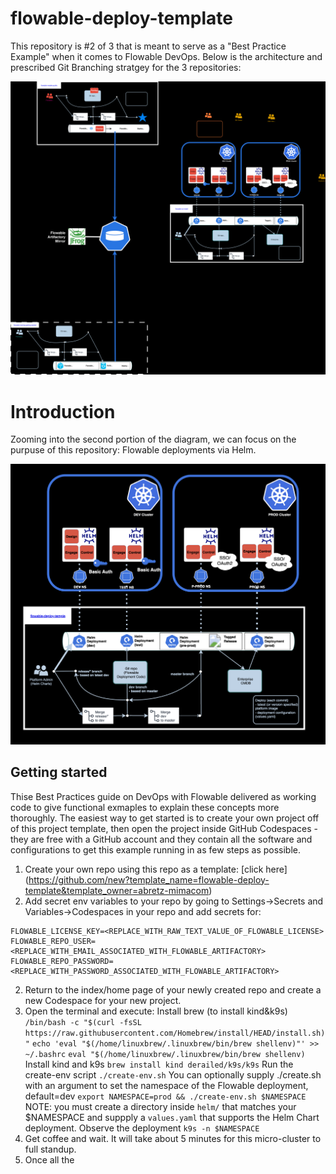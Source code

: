# flowable-deploy-template

This repository is #2 of 3 that is meant to serve as a "Best Practice Example" when it comes to Flowable DevOps. Below is the architecture and prescribed Git Branching stratgey for the 3 repositories:

![Pipeline Diagram](assets/Pipeline.drawio.svg)

# Introduction

Zooming into the second portion of the diagram, we can focus on the purpuse of this repository: Flowable deployments via Helm.

![Deploy Diagram](assets/deploy-pipeline.png)


## Getting started
Thise Best Practices guide on DevOps with Flowable delivered as working code to give functional exmaples to explain these concepts more thoroughly. The easiest way to get started is to create your own project off of this project template, then open the project inside GitHub Codespaces - they are free with a GitHub account and they contain all the  software and configurations to get this example running in as few steps as possible.

1) Create your own repo using this repo as a template: [click here] (https://github.com/new?template_name=flowable-deploy-template&template_owner=abretz-mimacom)
2) Add secret env variables to your repo by going to Settings->Secrets and Variables->Codespaces in your repo and add secrets for:
```
FLOWABLE_LICENSE_KEY=<REPLACE_WITH_RAW_TEXT_VALUE_OF_FLOWABLE_LICENSE>
FLOWABLE_REPO_USER=<REPLACE_WITH_EMAIL_ASSOCIATED_WITH_FLOWABLE_ARTIFACTORY>
FLOWABLE_REPO_PASSWORD=<REPLACE_WITH_PASSWORD_ASSOCIATED_WITH_FLOWABLE_ARTIFACTORY>
```
2) Return to the index/home page of your newly created repo and create a new Codespace for your new project.
3) Open the terminal and execute:
    Install brew (to install kind&k9s)
        `/bin/bash -c "$(curl -fsSL https://raw.githubusercontent.com/Homebrew/install/HEAD/install.sh)"`
        `echo 'eval "$(/home/linuxbrew/.linuxbrew/bin/brew shellenv)"' >> ~/.bashrc`
        `eval "$(/home/linuxbrew/.linuxbrew/bin/brew shellenv)`
    Install kind and k9s
        `brew install kind derailed/k9s/k9s`
    Run the create-env script
        `./create-env.sh`
        You can optionally supply ./create.sh with an argument to set the namespace of the Flowable deployment, default=dev
        `export NAMESPACE=prod && ./create-env.sh $NAMESPACE`
        NOTE: you must create a directory inside `helm/` that matches your $NAMESPACE and suppply a `values.yaml` that supports the Helm Chart deployment.
    Observe the deployment
        `k9s -n $NAMESPACE`
4) Get coffee and wait. It will take about 5 minutes for this micro-cluster to full standup.
5) Once all the